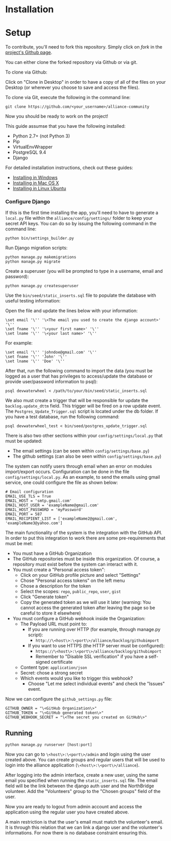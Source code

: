 # Installation

# Setup

To contribute, you'll need to fork this repository. Simply click on
*fork* in the [project's Github
page](https://github.com/NorthBridge/alliance-community).

You can either clone the forked repository via Github or via git.

To clone via Github:

Click on "Clone in Desktop" in order to have a copy of all of the files
on your Desktop (or wherever you choose to save and access the files).

To clone via Git, execute the following in the command line:

    git clone https://github.com/<your_username>/alliance-community

Now you should be ready to work on the project!

This guide assumse that you have the following installed:

- Python 2.7+ (not Python 3)
- Pip
- VirtualEnvWrapper
- PostgreSQL 9.4
- Django

For detailed installation instructions, check out these guides:

- [Installing in Windows](windows_install_instructions.md)
- [Installing in Mac OS X](mac_install_instructions.md)
- [Installing in Linux Ubuntu](ubuntu_install_instructions.md)

### Configure Django

If this is the first time installing the app, you'll need to have to
generate a `local.py` file within the `alliance/config/settings/` folder
to keep your secret API keys. You can do so by issuing the following
command in the command line:

    python bin/settings_builder.py

Run Django migration scripts:

    python manage.py makemigrations
    python manage.py migrate

Create a superuser (you will be prompted to type in a username, email
and password):

    python manage.py createsuperuser

Use the `bin/seed/static_inserts.sql` file to populate the database with
useful testing information:

Open the file and update the lines below with your information:

    \set email '\'' '\<The email you used to create the django account>' '\''
    \set fname '\'' '\<your first name>' '\''
    \set lname '\'' '\<your last name>' '\''

For example:

    \set email '\'' 'johndoe@gmail.com' '\''
    \set fname '\'' 'John' '\''
    \set lname '\'' 'Doe' '\''

After that, run the following command to import the data (you must be
logged as a user that has privileges to access/update the database or
provide user/password information to psql):

    psql devwaterwheel < /path/to/your/bin/seed/static_inserts.sql

We also must create a trigger that will be responsible for update the
`backlog.update_dttm` field. This trigger will be fired on a row update
event. The `Postgres_Update_Trigger.sql` script is located under the db
folder. If you have a test database, run the following command:

    psql devwaterwheel_test < bin/seed/postgres_update_trigger.sql

There is also two other sections within your `config/settings/local.py`
that must be updated:

- The email settings (can be seen within `config/settings/base.py`)
- The github settings (can also be seen within
  `config/settings/base.py`)

The system can notify users through email when an error on modules
import/export occurs. Configuration can be done in the file
`config/settings/local.py`. As an example, to send the emails using gmail
service, one could configure the file as shown below:

    # Email configuration
    EMAIL_USE_TLS = True
    EMAIL_HOST = 'smtp.gmail.com'
    EMAIL_HOST_USER = 'exampleName@gmail.com'
    EMAIL_HOST_PASSWORD = 'myPassword'
    EMAIL_PORT = 587
    EMAIL_RECIPIENT_LIST = ['exampleName2@gmail.com', 'exampleName3@yahoo.com']

The main functionality of the system is the integration with the GitHub
API. In order to put this integration to work there are some
pre-requirements that must be met:

  - You must have a GitHub Organization
  - The GitHub repositories must be inside this organization. Of course,
    a repository must exist before the system can interact with it.
  - You must create a "Personal access token":
    - Click on your GitHub profile picture and select "Settings"
    - Chose "Personal access tokens" on the left menu
    - Chose a description for the token
    - Select the scopes: `repo`, `public_repo`, `user`, `gist`
    - Click "Generate token"
    - Copy the generated token as we will use it later (warning: You
      cannot access the generated token after leaving the page so be
      careful to store it elsewhere)
  - You must configure a GitHub webhook inside the Organization:
    - The Payload URL must point to:
      - If you are running over HTTP (for example, through manage.py
        script):
        - `http://\<host\>:\<port\>/alliance/backlog/githubimport`
      - If you want to use HTTPS (the HTTP server must be configured):
        - `https://\<host\>:\<port\>/alliance/backlog/githubimport`
        - Remember to "Disable SSL verification" if you have a
          self-signed certificate
    - Content type: `application/json`
    - Secret: chose a strong secret
    - Which events would you like to trigger this webhook?
      - Choose "Let me select individual events" and check the "Issues"
        event.

Now we can configure the `github_settings.py` file:

    GITHUB_OWNER = "\<GitHub Organization\>"
    GITHUB_TOKEN = "\<GitHub generated token\>"
    GITHUB_WEBHOOK_SECRET = "\<The secret you created on GitHub\>"

## Running

    python manage.py runserver [host:port]

Now you can go to `\<host\>:\<port\>/admin` and login using the user
created above. You can create groups and regular users that will be used
to login into the alliance application (`\<host\>:\<port\>/alliance`).

After logging into the admin interface, create a new user, using the
same email you specified when running the `static_inserts.sql` file. The
email field will be the link between the django auth user and the
NorthBridge volunteer. Add the "Volunteers" group to the "Chosen groups"
field of the user.

Now you are ready to logout from admin account and access the
application using the regular user you have created above.

A main restriction is that the user's email must match the volunteer's
email. It is through this relation that we can link a django user and
the volunteer's informations. For now there is no database constraint
ensuring this.

